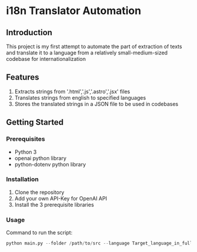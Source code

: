 # i18n Translator Automation

## Introduction
This project is my first attempt to automate the part of extraction of texts and translate it to a language from a relatively small-medium-sized codebase for internationalization

## Features
1. Extracts strings from '.html','.js','.astro','.jsx' files
2. Translates strings from english to specified languages
3. Stores the translated strings in a JSON file to be used in codebases

## Getting Started

### Prerequisites
- Python 3
- openai python library
- python-dotenv python library

### Installation
1. Clone the repository
2. Add your own API-Key for OpenAI API
3. Install the 3 prerequisite libraries

### Usage
Command to run the script:
```python
python main.py --folder /path/to/src --language Target_language_in_full
```


